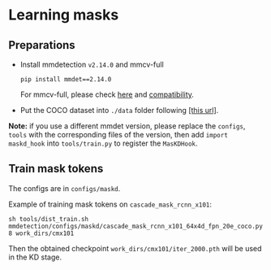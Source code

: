 # Learning masks

## Preparations  
* Install mmdetection `v2.14.0` and mmcv-full  
    ```shell
    pip install mmdet==2.14.0
    ```
    For mmcv-full, please check [here](https://mmdetection.readthedocs.io/en/latest/get_started.html#install-mmdetection) and [compatibility](https://mmdetection.readthedocs.io/en/latest/compatibility.html).

* Put the COCO dataset into `./data` folder following [[this url]](https://mmdetection.readthedocs.io/en/latest/1_exist_data_model.html#prepare-datasets).  

**Note:** if you use a different mmdet version, please replace the `configs`, `tools` with the corresponding files of the version, then add `import maskd_hook` into `tools/train.py` to register the `MasKDHook`.

## Train mask tokens  

The configs are in `configs/maskd`.

Example of training mask tokens on `cascade_mask_rcnn_x101`:
```shell
sh tools/dist_train.sh mmdetection/configs/maskd/cascade_mask_rcnn_x101_64x4d_fpn_20e_coco.py 8 work_dirs/cmx101
```
Then the obtained checkpoint `work_dirs/cmx101/iter_2000.pth` will be used in the KD stage.